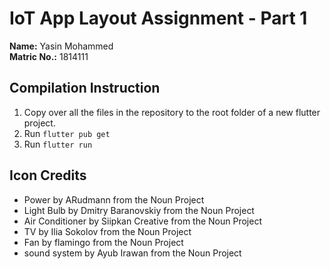 # IoT App Layout Assignment - Part 1

**Name:** Yasin Mohammed  
**Matric No.:** 1814111

## Compilation Instruction

1. Copy over all the files in the repository to the root folder of a new flutter project.
2. Run `flutter pub get`
3. Run `flutter run`

## Icon Credits

- Power by ARudmann from the Noun Project
- Light Bulb by Dmitry Baranovskiy from the Noun Project
- Air Conditioner by Siipkan Creative from the Noun Project
- TV by Ilia Sokolov from the Noun Project
- Fan by flamingo from the Noun Project
- sound system by Ayub Irawan from the Noun Project
